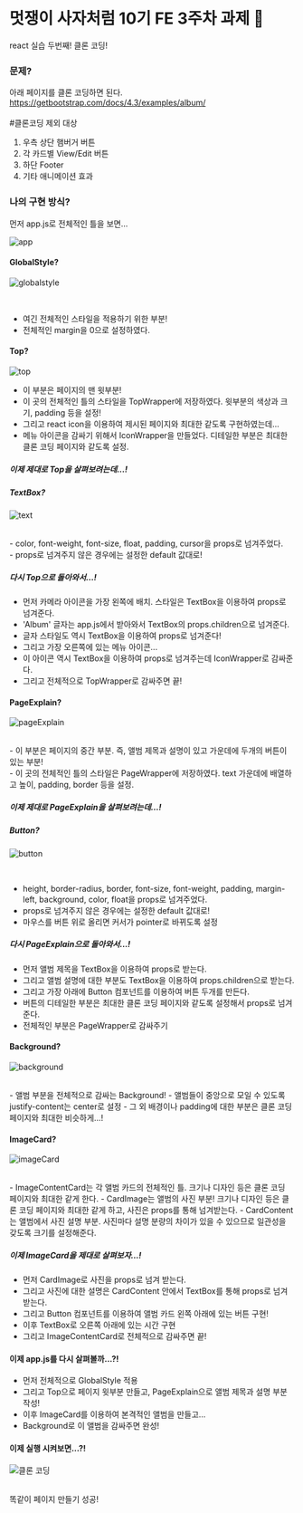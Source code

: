 # 멋쟁이 사자처럼 10기 FE 3주차 과제 🦁
react 실습 두번째!
클론 코딩!

### 문제?
아래 페이지를 클론 코딩하면 된다.<br>
https://getbootstrap.com/docs/4.3/examples/album/
<br>
<br>#클론코딩 제외 대상
1. 우측 상단 햄버거 버튼
2. 각 카드별 View/Edit 버튼
3. 하단 Footer
4. 기타 애니메이션 효과

### 나의 구현 방식?
먼저 app.js로 전체적인 틀을 보면...

![app](https://user-images.githubusercontent.com/103057334/174478256-67c99908-9033-4d30-8dd4-bfe900f096fc.png)

#### GlobalStyle?

![globalstyle](https://user-images.githubusercontent.com/103057334/174478343-a6013a0d-b866-42df-9187-25e5440cb131.png)

<br>

- 여긴 전체적인 스타일을 적용하기 위한 부분!
- 전체적인 margin을 0으로 설정하였다.

#### Top?
![top](https://user-images.githubusercontent.com/103057334/174478471-5e7a0554-ea7b-4d34-835f-ab258dc8e4b5.png)
<br>
- 이 부분은 페이지의 맨 윗부분!
- 이 곳의 전체적인 틀의 스타일을 TopWrapper에 저장하였다. 윗부분의 색상과 크기, padding 등을 설정!
- 그리고 react icon을 이용하여 제시된 페이지와 최대한 같도록 구현하였는데...
- 메뉴 아이콘을 감싸기 위해서 IconWrapper을 만들었다. 디테일한 부분은 최대한 클론 코딩 페이지와 같도록 설정.


##### 이제 제대로 Top을 살펴보려는데...!
##### TextBox?

![text](https://user-images.githubusercontent.com/103057334/174478816-3de845b6-f8e6-44bb-8fb1-70d48f7dcf31.png)

<br>
- color, font-weight, font-size, float, padding, cursor을 props로 넘겨주었다.<br>
- props로 넘겨주지 않은 경우에는 설정한 default 값대로!

##### 다시 Top으로 돌아와서...!
- 먼저 카메라 아이콘을 가장 왼쪽에 배치. 스타일은 TextBox을 이용하여 props로 넘겨준다.
- 'Album' 글자는 app.js에서 받아와서 TextBox의 props.children으로 넘겨준다.
- 글자 스타일도 역시 TextBox을 이용하여 props로 넘겨준다!
- 그리고 가장 오른쪽에 있는 메뉴 아이콘...
- 이 아이콘 역시 TextBox을 이용하여 props로 넘겨주는데 IconWrapper로 감싸준다.
- 그리고 전체적으로 TopWrapper로 감싸주면 끝!

#### PageExplain?

![pageExplain](https://user-images.githubusercontent.com/103057334/174479159-91068ac6-ff37-4ad2-911d-02ef0b53e49c.png)

<br>
- 이 부분은 페이지의 중간 부분. 즉, 앨범 제목과 설명이 있고 가운데에 두개의 버튼이 있는 부분!<br>
- 이 곳의 전체적인 틀의 스타일은 PageWrapper에 저장하였다. text 가운데에 배열하고 높이, padding, border 등을 설정.


##### 이제 제대로 PageExplain을 살펴보려는데...!
##### Button?

![button](https://user-images.githubusercontent.com/103057334/174479330-ad96f876-2f64-4773-a700-d5953e60ba2e.png)

<br>

- height, border-radius, border, font-size, font-weight, padding, margin-left, background, color, float을 props로 넘겨주었다.
- props로 넘겨주지 않은 경우에는 설정한 default 값대로!
- 마우스를 버튼 위로 올리면 커서가 pointer로 바뀌도록 설정

##### 다시 PageExplain으로 돌아와서...!
- 먼저 앨범 제목을 TextBox을 이용하여 props로 받는다.
- 그리고 앨범 설명에 대한 부분도 TextBox을 이용하여 props.children으로 받는다.
- 그리고 가장 아래에 Button 컴포넌트를 이용하여 버튼 두개를 만든다.
- 버튼의 디테일한 부분은 최대한 클론 코딩 페이지와 같도록 설정해서 props로 넘겨준다.
- 전체적인 부분은 PageWrapper로 감싸주기

#### Background?
![background](https://user-images.githubusercontent.com/103057334/174479680-3f07d148-b06b-4c1b-a6ab-6b608a691530.png)

<br>
- 앨범 부분을 전체적으로 감싸는 Background!
- 앨범들이 중앙으로 모일 수 있도록 justify-content는 center로 설정
- 그 외 배경이나 padding에 대한 부분은 클론 코딩 페이지와 최대한 비슷하게...!

#### ImageCard?
![imageCard](https://user-images.githubusercontent.com/103057334/174479918-ea7e3e5e-279f-4e4b-9e7c-3ec1f33eff8c.png)

<br>
- ImageContentCard는 각 앨범 카드의 전체적인 틀. 크기나 디자인 등은 클론 코딩 페이지와 최대한 같게 한다.
- CardImage는 앨범의 사진 부분! 크기나 디자인 등은 클론 코딩 페이지와 최대한 같게 하고, 사진은 props를 통해 넘겨받는다.
- CardContent는 앨범에서 사진 설명 부분. 사진마다 설명 분량의 차이가 있을 수 있으므로 일관성을 갖도록 크기를 설정해준다.


##### 이제 ImageCard을 제대로 살펴보자...!
- 먼저 CardImage로 사진을 props로 넘겨 받는다.
- 그리고 사진에 대한 설명은 CardContent 안에서 TextBox를 통해 props로 넘겨 받는다.
- 그리고 Button 컴포넌트를 이용하여 앨범 카드 왼쪽 아래에 있는 버튼 구현!
- 이후 TextBox로 오른쪽 아래에 있는 시간 구현
- 그리고 ImageContentCard로 전체적으로 감싸주면 끝!

#### 이제 app.js를 다시 살펴볼까...?!
- 먼저 전체적으로 GlobalStyle 적용
- 그리고 Top으로 페이지 윗부분 만들고, PageExplain으로 앨범 제목과 설명 부분 작성!
- 이후 ImageCard를 이용하여 본격적인 앨범을 만들고...
- Background로 이 앨범을 감싸주면 완성!


#### 이제 실행 시켜보면...?!
![클론 코딩](https://user-images.githubusercontent.com/103057334/174480490-7e041bf8-4a22-44a6-8fb4-e92758532967.png)

<br>
  똑같이 페이지 만들기 성공!
<br>


